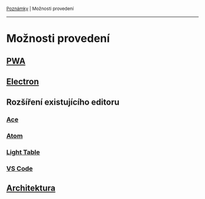 <sub>[Poznámky](../README.md)
| Možnosti provedení
<sub>

---

# Možnosti provedení

## [PWA](pwa.md)

## [Electron](electron.md)

## Rozšíření existujícího editoru

### [Ace](rozsireni-ace.md)
### [Atom](rozsireni-atom.md)
### [Light Table](rozsireni-lighttable.md)
### [VS Code](rozsireni-vscode.md)

## [Architektura](architektura.md)
